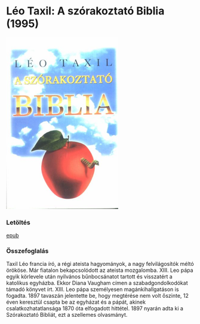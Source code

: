 # <a name="id_950">Léo Taxil: A szórakoztató Biblia (1995)</a>
<img src="https://github.com/BercziSandor/calibre_lib/raw/main/Leo%20Taxil/A%20szorakoztato%20Biblia%20%28950%29/cover.jpg" alt="cover" width="300"/>

### Letöltés
[epub](https://github.com/BercziSandor/calibre_lib/raw/main/Leo%20Taxil/A%20szorakoztato%20Biblia%20%28950%29/A%20szorakoztato%20Biblia%20-%20Leo%20Taxil.epub)

### Összefoglalás
<p class="description">Taxil Léo francia író, a régi ateista hagyományok, a nagy felvilágosítók méltó örököse. Már fiatalon bekapcsolódott az ateista mozgalomba. XIII. Leo pápa egyik körlevele után nyilvános bűnbocsánatot tartott és visszatért a katolikus egyházba. Ekkor Diana Vaugham címen a szabadgondolkodókat támadó könyvet írt. XIII. Leo pápa személyesen magánkihallgatáson is fogadta. 1897 tavaszán jelentette be, hogy megtérése nem volt őszinte, 12 éven keresztül csapta be az egyházat és a pápát, akinek csalatkozhatatlansága 1870 óta elfogadott hittétel. 1897 nyarán adta ki a Szórakoztató Bibliát, ezt a szellemes olvasmányt.</p>

